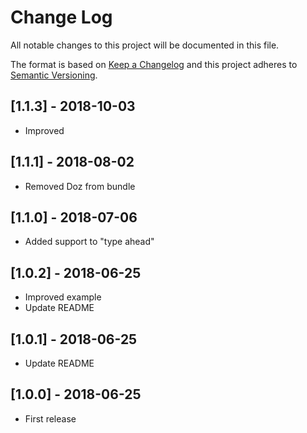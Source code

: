 # Change Log
All notable changes to this project will be documented in this file.

The format is based on [Keep a Changelog](http://keepachangelog.com/)
and this project adheres to [Semantic Versioning](http://semver.org/).

## [1.1.3] - 2018-10-03
- Improved

## [1.1.1] - 2018-08-02
- Removed Doz from bundle

## [1.1.0] - 2018-07-06
- Added support to "type ahead"

## [1.0.2] - 2018-06-25
- Improved example
- Update README

## [1.0.1] - 2018-06-25
- Update README

## [1.0.0] - 2018-06-25
- First release
